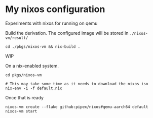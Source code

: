 # My nixos configuration

Experiments with nixos for running on qemu

Build the derivation. The configured image will be stored in `./nixos-vm/result/`

```
cd ./pkgs/nixos-vm && nix-build .
```

WIP

On a nix-enabled system.

```
cd pkgs/nixos-vm

# This may take some time as it needs to download the nixos iso
nix-env -i -f default.nix
```

Once that is ready

```
nixos-vm create --flake github:pipex/nixos#qemu-aarch64 default
nixos-vm start
```

